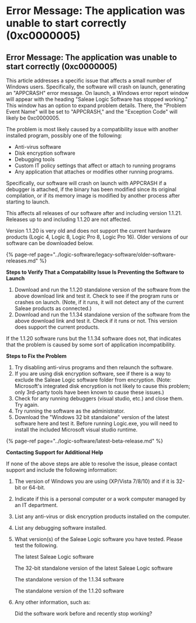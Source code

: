# Error Message: The application was unable to start correctly \(0xc0000005\)

## Error Message: The application was unable to start correctly \(0xc0000005\)

This article addresses a specific issue that affects a small number of Windows users. Specifically, the software will crash on launch, generating an "APPCRASH" error message. On launch, a Windows error report window will appear with the heading "Saleae Logic Software has stopped working." This window has an option to expand problem details. There, the "Problem Event Name" will be set to "APPCRASH," and the "Exception Code" will likely be 0xc0000005.

The problem is most likely caused by a compatibility issue with another installed program, possibly one of the following:

* Anti-virus software
* Disk encryption software
* Debugging tools
* Custom IT policy settings that affect or attach to running programs
* Any application that attaches or modifies other running programs.

Specifically, our software will crash on launch with APPCRASH if a debugger is attached, if the binary has been modified since its original compilation, or if its memory image is modified by another process after starting to launch.

This affects all releases of our software after and including version 1.1.21. Releases up to and including 1.1.20 are not affected.

Version 1.1.20 is very old and does not support the current hardware products \(Logic 4, Logic 8, Logic Pro 8, Logic Pro 16\). Older versions of our software can be downloaded below.

{% page-ref page="../logic-software/legacy-software/older-software-releases.md" %}

**Steps to Verify That a Compatability Issue Is Preventing the Software to Launch**

1. Download and run the 1.1.20 standalone version of the software from the above download link and test it. Check to see if the program runs or crashes on launch. \(Note, if it runs, it will not detect any of the current Saleae products as connected.\)
2. Download and run the 1.1.34 standalone version of the software from the above download link and test it. Check if it runs or not. This version does support the current products.

If the 1.1.20 software runs but the 1.1.34 software does not, that indicates that the problem is caused by some sort of application incompatibility.

**Steps to Fix the Problem**

1. Try disabling anti-virus programs and then relaunch the software.
2. If you are using disk encryption software, see if there is a way to exclude the Saleae Logic software folder from encryption. \(Note: Microsoft's integrated disk encryption is not likely to cause this problem; only 3rd-party tools have been known to cause these issues.\)
3. Check for any running debuggers \(visual studio, etc.\) and close them. Try again.
4. Try running the software as the administrator.
5. Download the "Windows 32 bit standalone" version of the latest software here and test it. Before running Logic.exe, you will need to install the included Microsoft visual studio runtime.

{% page-ref page="../logic-software/latest-beta-release.md" %}

**Contacting Support for Additional Help**

If none of the above steps are able to resolve the issue, please contact support and include the following information:

1. The version of Windows you are using \(XP/Vista 7/8/10\) and if it is 32-bit or 64-bit.
2. Indicate if this is a personal computer or a work computer managed by an IT department.
3. List any anti-virus or disk encryption products installed on the computer.
4. List any debugging software installed.
5. What version\(s\) of the Saleae Logic software you have tested. Please test the following.

   The latest Saleae Logic software

   The 32-bit standalone version of the latest Saleae Logic software

   The standalone version of the 1.1.34 software

   The standalone version of the 1.1.20 software

6. Any other information, such as:

   Did the software work before and recently stop working?


